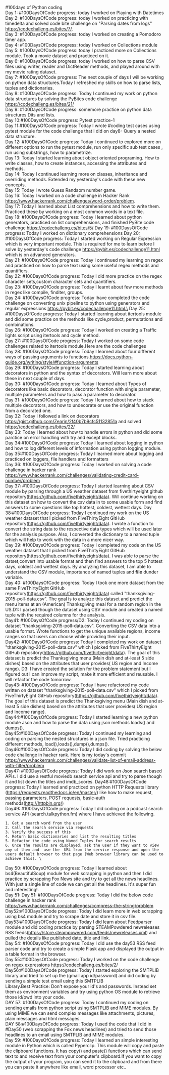 #100days of Python coding \
Day 1: #100DaysOfCode progress: today I worked on Playing with Datetimes \
Day 2: #100DaysOfCode progress: today I worked on practicing with timedelta and solved code bite challenge on "Parsing dates from logs" https://codechalleng.es/bites/7/. \
Day 3: #100DaysOfCode progress: today I worked on creating a Pomodoro timer app.\
Day 4: #100DaysOfCode progress: today I worked on Collections module \
Day 5: #100DaysOfCode progress: today I practiced more on Collections module. Took a movie dataset and practiced on it.\
Day 6: #100DaysOfCode progress: today I worked on how to parse CSV files using writer, reader and DictReader methods, and played around with my movie rating dataset. \
Day 7: #100DaysOfCode progress: The next couple of days I will be working on python data structures.Today I refreshed my skills on how to parse lists, tuples and dictionaries.\
Day 8: #100DaysOfCode progress: Today I continued my work on python data structures by solving the PyBites code challenge https://codechalleng.es/bites/21/ \
Day 9: #100DaysOfCode progress: somemore  practice on python data structures Dits and lists.\
Day 10:#100DaysOfCode progress: Pytest practice-1 \
Day 11:#100DaysOfCode progress: Today I wrote #coding test cases using pytest module for the code challenge that I did on day8- Query a nested data structure.\
Day 12: #100DaysOfCode progress: Today I continued to explored more on different options to run the pytest module, run only specific sub test cases , run using substrings, how to parametrize.\
Day 13: Today I started learning about object oriented programing. How to write classes, how to create instances, accessing the attributes and methods.\
Day 14: Today I continued learning more on classes, inheritance and overriding methods. Extended my yesterday's code with these new concepts.\
Day 15: Today I wrote Guess Randaom number game.\
Day 16: Today I worked on a code challenge in Hacker Rank https://www.hackerrank.com/challenges/word-order/problem. \
Day 17: Today I learned about  List comprehensions and how to write them. Practiced these by working on a most common words in a text file.\
Day 18: #100DaysOfCode progress: Today I learned about python generators,  practiced on  list comprehensions, and finished PyBite code challenge https://codechalleng.es/bites/5/
Day 19: #100DaysOfCode progress: Today I worked on dictionary comprehensions
Day 20: #100DaysOfCode progress: Today I started working on Regular Expression which is very important module. This is required for me to learn before I solve by yesterday's code challenge https://pybit.es/codechallenge11.html which is on advanced generators.\
Day 21: #100DaysOfCode progress: Today I continued my learning on regex and practiced on how to parse text using some useful regex methods and quantifiers.\
Day 22: #100DaysOfCode progress: Today I did more practice on the regex character sets,custom character sets and quantifiers.\
Day 23: #100DaysOfCode progress: Today I learnt about few more methods in regex like compile, finditer, groups.\
Day 24: #100DaysOfCode progress: Today Ihave completed the code challenge on converting unix pipeline to python using generators and regular expressions  https://pybit.es/codechallenge11.html.\
Day 25: #100DaysOfCode progress: Today I started learning about itertools module and did some practice on the methods like cycle,product, permutations and combinations.\
Day 26: #100DaysOfCode progress: Today I worked on creating a Traffic lights script using itertools and cycle method.\
Day 27: #100DaysOfCode progress: Today I worked on some code challenges related to itertools module.Here are the code challenges\
Day 28: #100DaysOfCode progress: Today I learned about four different ways of passing arguments to  functions.https://docs.python-guide.org/writing/style/#function-arguments \
Day 29: #100DaysOfCode progress: Today I started learning about decorators in python and the syntax of decorators. Will learn more about these in next couple of days. \
Day 30: #100DaysOfCode progress: Today I learned about Types of decorators like basic decorators, decorator function with single parameter, multiple parameters and how to pass a parameter to decorator. \
Day 31: #100DaysOfCode progress: Today I learned about how to stack multiple decorators, and how to undecorate or use the original function from a decorated one. \
Day 32: Today I followed a link on decorators https://gist.github.com/Zearin/2f40b7b9cfc51132851a and solved https://codechalleng.es/bites/22/ \
Day 33: Today I learned about how to handle errors in python and did some parctice on error handling with try and except blocks.\
Day 34:#100DaysOfCode progress: Today I learned about logging in python and how to log different levels of information using python logging module. \
Day 35:#100DaysOfCode progress: Today I learned more about logging and practiced on loggers, file handlers and formatters \
Day 36: #100DaysOfCode progress: Today I worked on solving a code challenge in hacker rank
https://www.hackerrank.com/challenges/validating-credit-card-number/problem \
Day 37: #100DaysOfCode progress: Today I started learning about CSV module by parsing through a US weather dataset from fivethirtyeight github repository(https://github.com/fivethirtyeight/data). Will continue working on this dataset on how to convert the csv data in to some usable form and find answers to some questions like top hottest, coldest, wettest days. 
Day 38:#100DaysOfCode progress: Today I continued my work on the US weather dataset that I picked from FiveThirtyEight GitHub repository(https://github.com/fivethirtyeight/data). I wrote a function to convert the string data to the respective data types which will be used later for the analysis purpose. Also, I converted the dictionary to a named tuple which will help to work with the data in a more nicer way.\
Day 39: #100DaysOfCode progress: Today I completed my code on the US weather dataset that I picked from FiveThirtyEight GitHub repository(https://github.com/fivethirtyeight/data). I was able to parse the datset,convert into usable format and then find answers to the top 5 hottest days, coldest and wettest days. By analyzing this dataset, I am able to understand the CSV module, importance of named tuples and __file__ dunder variable.\
Day 40: #100DaysOfCode progress: Today I took one more dataset from the same FiveThirtyEight GitHub repository(https://github.com/fivethirtyeight/data) called "thanksgiving-2015-poll-data.csv". The goal is to analyze this dataset and predict the menu items  at an (American) Thanksgiving meal for a random region in the US.D1: I parsed though the dataset using CSV module and created a named tuple with the required columns for the analysis.\
Day41: #100DaysOfCode progress/D2: Today I continued my coding on dataset "thanksgiving-2015-poll-data.csv". Converting the CSV data into a usable format. Wrote functions to get the unique available regions, income ranges so that users can choose while providing their input.\
Day42: #100DaysOfCode progress: Today I completed my work on dataset "thanksgiving-2015-poll-data.csv" which I picked from FiveThirtyEight GitHub repository(https://github.com/fivethirtyeight/data). The goal of this dataset is predict the Thanksgiving menu (Main dish and at-least 5 side dishes) based on the attributes that user provides( US region and Income range). D3: I have created the solution for the problem statement but I figured out I can improve my script, make it more efficient and reusable. I will refactor the code tomorrow.\
Day43: #100DaysOfCode progress: Today I have refactored my code written on dataset "thanksgiving-2015-poll-data.csv" which I picked from FiveThirtyEight GitHub repository(https://github.com/fivethirtyeight/data). The goal of this dataset is predict the Thanksgiving menu (Main dish and at-least 5 side dishes) based on the attributes that user provides( US region and Income range). \
Day44:#100DaysOfCode progress: Today I started learning a new python module Json and how to parse the data using json methods  loads() and dumps().\
Day45:#100DaysOfCode progress: Today I continued my learning and coding on parsing the nested structures in a json file. Tried practicing different methods, load(),loads(),dump(),dumps().\
Day46:#100DaysOfCode progress: Today I did coding by solving the below code challenge in hacker rank. Here is my today's commit https://www.hackerrank.com/challenges/validate-list-of-email-address-with-filter/problem \
Day47: #100DaysOfCode progress: Today I did work on Json search based APIs. I did use a restful moviedb search service api and try to parse though it and list down the titles and imdb_scores.
Day48:#100DaysOfCode progress: Today I learned and practiced on python HTTP Requests library (https://requests.readthedocs.io/en/master/) like how to make request, passing parameters, POST requests, basic-auth methods(http://httpbin.org/) \
Day49: #100DaysOfCode progress: Today I did coding on a podcast search service API (search.talkpython.fm) where I have achieved the following.

	1. Get a search word from the user
	2. Call the search service via requests
	3. Verify the success of this
	4. Return basic dictionaries and list the resulting titles
	5. Refactor the code using Named Tuples for search results 
	6. Once the results are displayed, ask the user if they want to view any of them and  use the  URL from the service response and open the users default browser to that page (Web browser library can be used to achieve this). \
Day 50: #100DaysOfCode progress: Today I learned about bs4(BeautifulSoup) module for web scrapping in python and then I did practice by scrapping Fox News site and try to get all the news headlines. With just a single line of code we can get all the headlines. It's super fun and interesting!. \
Day 51: Day 51: #100DaysOfCode progress: Today I did the below code challenge in hacker rank
https://www.hackerrank.com/challenges/compress-the-string/problem \
Day52:#100DaysOfCode progress: Today I did  learn more in web scrapping using bs4 module and try to scrape date and store it in csv file. \
Day53:#100DaysOfCode progress: Today I did learn about Feedparser module and did coding practice by parsing STEAMPowdered newreleases RSS feeds(https://store.steampowered.com/feeds/newreleases.xml) and pulled the details like published date, title and link. \
Day 54: #100DaysOfCode progress: Today I did use the day53 RSS feed parser code and try to create a simple Flask app and displayed the output in a table format in the browser. \
Day 55:#100DaysOfCode progress: Today I worked on the code challenge on regex expressions https://codechalleng.es/bites/2/ \
Day56:#100DaysOfCode progress: Today I started exploring the SMTPLIB library and tried to set up the (gmail app id/password) and did coding by sending a simple test email using this SMTPLIB  
Library.Best Practice: Don't expose your id's and passwords. Instead set them as environment variables and try using python OS module to retrieve those id/pwd into your code.\
DAY 57: #100DaysOfCode progress: Today I continued my coding on sending emails from python script using SMTPLIB and MIME modules. By using MIME we can send complex messages like attachments, pictures, plain messages and html messages. \
DAY 58:#100DaysOfCode progress: Today I used the code that I did in  #Day50 (web scrapping the Fox news headlines) and tried to send those headlines to an email using SMTPLIB and MIME modules.\
Day 59: #100DaysOfCode progress: Today I learned an simple interesting module in Python which is called Pyperclip. This module will copy and paste the clipboard functions. It has copy() and paste() functions which can send text to and receive text from your computer's clipboard.If you want to copy the output of your program, you can send it to the clipboard and from there you can paste it anywhere like email, word processor etc..
